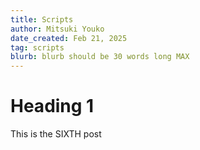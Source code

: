 ```yaml
---
title: Scripts
author: Mitsuki Youko
date_created: Feb 21, 2025
tag: scripts
blurb: blurb should be 30 words long MAX
---
```


# Heading 1

This is the SIXTH post